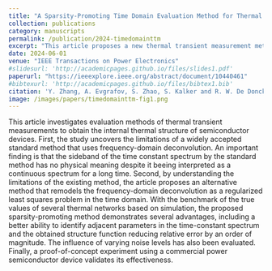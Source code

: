 ```yaml
---
title: "A Sparsity-Promoting Time Domain Evaluation Method for Thermal Transient Measurement of Power Semiconductors"
collection: publications
category: manuscripts
permalink: /publication/2024-timedomainttm
excerpt: "This article proposes a new thermal transient measurement method to obtain the internal thermal structure of semiconductor devices."
date: 2024-06-01
venue: "IEEE Transactions on Power Electronics"
#slidesurl: 'http://academicpages.github.io/files/slides1.pdf'
paperurl: "https://ieeexplore.ieee.org/abstract/document/10440461"
#bibtexurl: 'http://academicpages.github.io/files/bibtex1.bib'
citation: 'Y. Zhang, A. Evgrafov, S. Zhao, S. Kalker and R. W. De Doncker, "A Sparsity-Promoting Time Domain Evaluation Method for Thermal Transient Measurement of Power Semiconductors," IEEE Transactions on Power Electronics, vol. 39, no. 6, pp. 7525-7535, June 2024, doi: 10.1109/TPEL.2024.3367854.'
image: /images/papers/timedomainttm-fig1.png
---
```

This article investigates evaluation methods of thermal transient measurements to obtain the internal thermal structure of semiconductor devices. First, the study uncovers the limitations of a widely accepted standard method that uses frequency-domain deconvolution. An important finding is that the sideband of the time constant spectrum by the standard method has no physical meaning despite it beeing interpreted as a continuous spectrum for a long time. Second, by understanding the limitations of the existing method, the article proposes an alternative method that remodels the frequency-domain deconvolution as a regularized least squares problem in the time domain. With the benchmark of the true values of several thermal networks based on simulation, the proposed sparsity-promoting method demonstrates several advantages, including a better ability to identify adjacent parameters in the time-constant spectrum and the obtained structure function reducing relative error by an order of magnitude. The influence of varying noise levels has also been evaluated. Finally, a proof-of-concept experiment using a commercial power semiconductor device validates its effectiveness.
